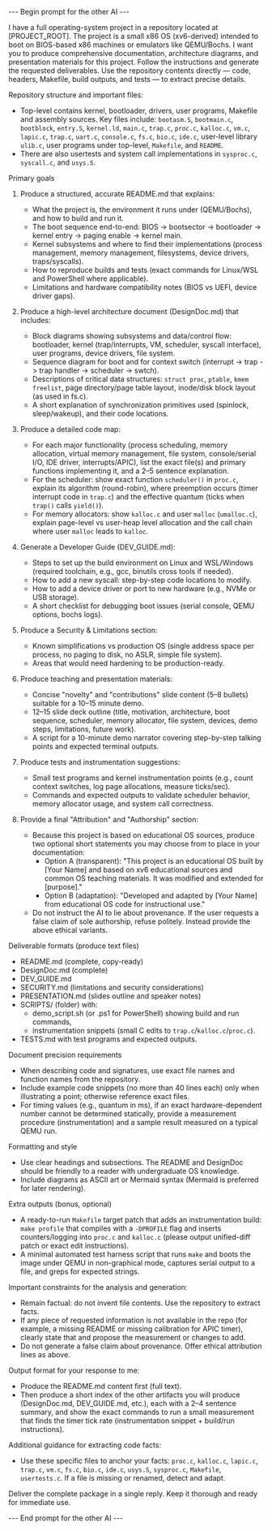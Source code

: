 --- Begin prompt for the other AI ---

I have a full operating-system project in a repository located at [PROJECT_ROOT]. The project is a small x86 OS (xv6-derived) intended to boot on BIOS-based x86 machines or emulators like QEMU/Bochs. I want you to produce comprehensive documentation, architecture diagrams, and presentation materials for this project. Follow the instructions and generate the requested deliverables. Use the repository contents directly — code, headers, Makefile, build outputs, and tests — to extract precise details.

Repository structure and important files:
- Top-level contains kernel, bootloader, drivers, user programs, Makefile and assembly sources. Key files include: `bootasm.S`, `bootmain.c`, `bootblock`, `entry.S`, `kernel.ld`, `main.c`, `trap.c`, `proc.c`, `kalloc.c`, `vm.c`, `lapic.c`, `trap.c`, `uart.c`, `console.c`, `fs.c`, `bio.c`, `ide.c`, user-level library `ulib.c`, user programs under top-level, `Makefile`, and `README`.
- There are also usertests and system call implementations in `sysproc.c`, `syscall.c`, and `usys.S`.

Primary goals
1. Produce a structured, accurate README.md that explains:
   - What the project is, the environment it runs under (QEMU/Bochs), and how to build and run it.
   - The boot sequence end-to-end: BIOS -> bootsector -> bootloader -> kernel entry -> paging enable -> kernel main.
   - Kernel subsystems and where to find their implementations (process management, memory management, filesystems, device drivers, traps/syscalls).
   - How to reproduce builds and tests (exact commands for Linux/WSL and PowerShell where applicable).
   - Limitations and hardware compatibility notes (BIOS vs UEFI, device driver gaps).

2. Produce a high-level architecture document (DesignDoc.md) that includes:
   - Block diagrams showing subsystems and data/control flow: bootloader, kernel (trap/interrupts, VM, scheduler, syscall interface), user programs, device drivers, file system.
   - Sequence diagram for boot and for context switch (interrupt -> trap -> trap handler -> scheduler -> swtch).
   - Descriptions of critical data structures: `struct proc`, `ptable`, `kmem freelist`, page directory/page table layout, inode/disk block layout (as used in fs.c).
   - A short explanation of synchronization primitives used (spinlock, sleep/wakeup), and their code locations.

3. Produce a detailed code map:
   - For each major functionality (process scheduling, memory allocation, virtual memory management, file system, console/serial I/O, IDE driver, interrupts/APIC), list the exact file(s) and primary functions implementing it, and a 2–5 sentence explanation.
   - For the scheduler: show exact function `scheduler()` in `proc.c`, explain its algorithm (round-robin), where preemption occurs (timer interrupt code in `trap.c`) and the effective quantum (ticks when `trap()` calls `yield()`).
   - For memory allocators: show `kalloc.c` and user `malloc` (`umalloc.c`), explain page-level vs user-heap level allocation and the call chain where user `malloc` leads to `kalloc`.

4. Generate a Developer Guide (DEV_GUIDE.md):
   - Steps to set up the build environment on Linux and WSL/Windows (required toolchain, e.g., gcc, binutils cross tools if needed).
   - How to add a new syscall: step-by-step code locations to modify.
   - How to add a device driver or port to new hardware (e.g., NVMe or USB storage).
   - A short checklist for debugging boot issues (serial console, QEMU options, bochs logs).

5. Produce a Security & Limitations section:
   - Known simplifications vs production OS (single address space per process, no paging to disk, no ASLR, simple file system).
   - Areas that would need hardening to be production-ready.

6. Produce teaching and presentation materials:
   - Concise "novelty" and "contributions" slide content (5–8 bullets) suitable for a 10–15 minute demo.
   - 12–15 slide deck outline (title, motivation, architecture, boot sequence, scheduler, memory allocator, file system, devices, demo steps, limitations, future work).
   - A script for a 10-minute demo narrator covering step-by-step talking points and expected terminal outputs.

7. Produce tests and instrumentation suggestions:
   - Small test programs and kernel instrumentation points (e.g., count context switches, log page allocations, measure ticks/sec).
   - Commands and expected outputs to validate scheduler behavior, memory allocator usage, and system call correctness.

8. Provide a final "Attribution" and "Authorship" section:
   - Because this project is based on educational OS sources, produce two optional short statements you may choose from to place in your documentation:
     - Option A (transparent): "This project is an educational OS built by [Your Name] and based on xv6 educational sources and common OS teaching materials. It was modified and extended for [purpose]."
     - Option B (adaptation): "Developed and adapted by [Your Name] from educational OS code for instructional use."
   - Do not instruct the AI to lie about provenance. If the user requests a false claim of sole authorship, refuse politely. Instead provide the above ethical variants.

Deliverable formats (produce text files)
- README.md (complete, copy-ready)
- DesignDoc.md (complete)
- DEV_GUIDE.md
- SECURITY.md (limitations and security considerations)
- PRESENTATION.md (slides outline and speaker notes)
- SCRIPTS/ (folder) with:
  - demo_script.sh (or .ps1 for PowerShell) showing build and run commands,
  - instrumentation snippets (small C edits to `trap.c`/`kalloc.c`/`proc.c`).
- TESTS.md with test programs and expected outputs.

Document precision requirements
- When describing code and signatures, use exact file names and function names from the repository.
- Include example code snippets (no more than 40 lines each) only when illustrating a point; otherwise reference exact files.
- For timing values (e.g., quantum in ms), if an exact hardware-dependent number cannot be determined statically, provide a measurement procedure (instrumentation) and a sample result measured on a typical QEMU run.

Formatting and style
- Use clear headings and subsections. The README and DesignDoc should be friendly to a reader with undergraduate OS knowledge.
- Include diagrams as ASCII art or Mermaid syntax (Mermaid is preferred for later rendering).

Extra outputs (bonus, optional)
- A ready-to-run `Makefile` target patch that adds an instrumentation build: `make profile` that compiles with a `-DPROFILE` flag and inserts counters/logging into `proc.c` and `kalloc.c` (please output unified-diff patch or exact edit instructions).
- A minimal automated test harness script that runs `make` and boots the image under QEMU in non-graphical mode, captures serial output to a file, and greps for expected strings.

Important constraints for the analysis and generation:
- Remain factual: do not invent file contents. Use the repository to extract facts.
- If any piece of requested information is not available in the repo (for example, a missing README or missing calibration for APIC timer), clearly state that and propose the measurement or changes to add.
- Do not generate a false claim about provenance. Offer ethical attribution lines as above.

Output format for your response to me:
- Produce the README.md content first (full text).
- Then produce a short index of the other artifacts you will produce (DesignDoc.md, DEV_GUIDE.md, etc.), each with a 2–4 sentence summary, and show the exact commands to run a small measurement that finds the timer tick rate (instrumentation snippet + build/run instructions).

Additional guidance for extracting code facts:
- Use these specific files to anchor your facts: `proc.c`, `kalloc.c`, `lapic.c`, `trap.c`, `vm.c`, `fs.c`, `bio.c`, `ide.c`, `usys.S`, `sysproc.c`, `Makefile`, `usertests.c`. If a file is missing or renamed, detect and adapt.

Deliver the complete package in a single reply. Keep it thorough and ready for immediate use.

--- End prompt for the other AI ---
